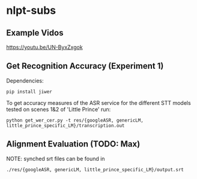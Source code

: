 # nlpt-subs

## Example Vidos

https://youtu.be/UN-ByxZxgok

## Get Recognition Accuracy (Experiment 1)

Dependencies:
```
pip install jiwer
```

To get accuracy measures of the ASR service for the different STT models tested on scenes 1&2 of 'Little Prince' run:
```
python get_wer_cer.py -t res/{googleASR, genericLM, little_prince_specific_LM}/transcription.out 
```
## Alignment Evaluation (TODO: Max)

NOTE: synched srt files can be found in 
```
./res/{googleASR, genericLM, little_prince_specific_LM}/output.srt
```
